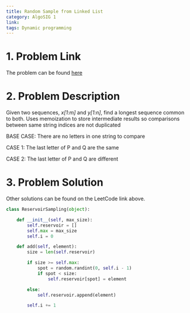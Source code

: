 ```yaml
---
title: Random Sample from Linked List
category: AlgoSIG 1
link:
tags: Dynamic programming
---
```


# 1. Problem Link

The problem can be found [here](https://leetcode.com/problems/valid-anagram/)


# 2. Problem Description

Given two sequences, *x[1:m]* and *y[1:n]*,
find a longest sequence common to both. Uses memoization
to store intermediate results so comparisons between same
string indices are not duplicated

BASE CASE:
There are no letters in one string to compare

CASE 1:
The last letter of P and Q are the same

CASE 2:
The last letter of P and Q are different


# 3. Problem Solution


Other solutions can be found on the LeetCode link above.

```python
class ReservoirSampling(object):

    def __init__(self, max_size):
        self.reservoir = []
        self.max = max_size
        self.i = 0

    def add(self, element):
        size = len(self.reservoir)

        if size >= self.max:
            spot = random.randint(0, self.i - 1)
            if spot < size:
                self.reservoir[spot] = element

        else:
            self.reservoir.append(element)

        self.i += 1
```
